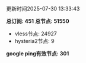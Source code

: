 更新时间2025-07-30 13:33:43

**总订阅: 451**
**总节点: 51550**
- vless节点: 24927
- hysteria2节点: 9

**google ping有效节点: 301**
